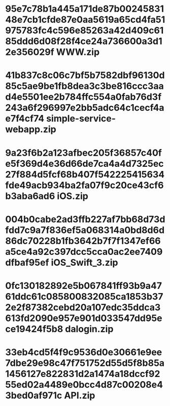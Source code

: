 # 95e7c78b1a445a171de87b0024583148e7cb1cfde87e0aa5619a65cd4fa51975783fc4c596e85263a42d409c6185ddd6d08f28f4ce24a736600a3d12e356029f  WWW.zip
# 41b837c8c06c7bf5b7582dbf96130d85c5ae9be1fb8dea3c3be816ccc3aad4e5501ee2b784ffc554a0fab76d3f243a6f296997e2bb5adc64c1cecf4ae7f4cf74  simple-service-webapp.zip
# 9a23f6b2a123afbec205f36857c40fe5f369d4e36d66de7ca4a4d7325ec27f884d5fcf68b407f542225415634fde49acb934ba2fa07f9c20ce43cf6b3aba6ad6  iOS.zip
# 004b0cabe2ad3ffb227af7bb68d73dfdd7c9a7f836ef5a068314a0bd8d6d86dc70228b1fb3642b7f7f1347ef66a5ce4a92c397dcc5cca0ac2ee7409dfbaf95ef  iOS_Swift_3.zip
# 0fc130182892e5b067841ff93b9a4761ddc61c085800832085ca1853b372e2f87382cebd20a107edc35ddca3613fd2090e957e901d033547dd95ece19424f5b8  dalogin.zip
# 33eb4cd5f4f9c9536d0e30661e9ee7dbe29e98c47f751752d55d5f8b85a1456127e822831d2a1474a18dccf9255ed02a4489e0bcc4d87c00208e43bed0af971c  API.zip